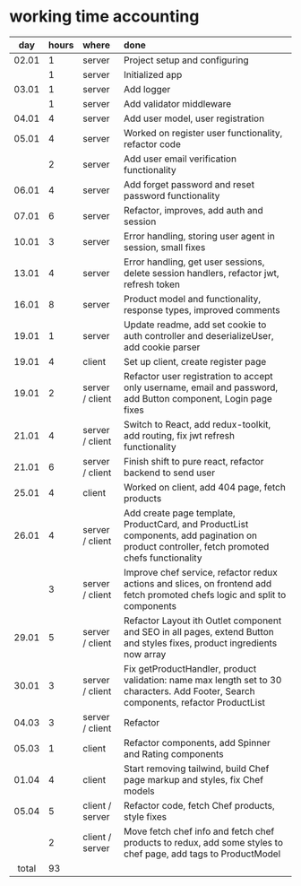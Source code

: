 

# working time accounting

|  day  | hours | where           | done                                                                                                                                                                                                 |
|:-----:|:------|:----------------|:-----------------------------------------------------------------------------------------------------------------------------------------------------------------------------------------------------|
| 02.01 | 1     | server          | Project setup and configuring                                                                                                                                                                        |
|       | 1     | server          | Initialized app                                                                                                                                                                                      |
| 03.01 | 1     | server          | Add logger                                                                                                                                                                                           |
|       | 1     | server          | Add validator middleware                                                                                                                                                                             |
| 04.01 | 4     | server          | Add user model, user registration                                                                                                                                                                    |
| 05.01 | 4     | server          | Worked on register user functionality, refactor code                                                                                                                                                 |
|       | 2     | server          | Add user email verification functionality                                                                                                                                                            |
| 06.01 | 4     | server          | Add forget password and reset password functionality                                                                                                                                                 |
| 07.01 | 6     | server          | Refactor, improves, add auth and session                                                                                                                                                             |
| 10.01 | 3     | server          | Error handling, storing user agent in session, small fixes                                                                                                                                           |
| 13.01 | 4     | server          | Error handling, get user sessions, delete session handlers, refactor jwt, refresh token                                                                                                              |
| 16.01 | 8     | server          | Product model and functionality, response types, improved comments                                                                                                                                   |
| 19.01 | 1     | server          | Update readme, add set cookie to auth controller and deserializeUser, add cookie parser                                                                                                              |
| 19.01 | 4     | client          | Set up client, create register page                                                                                                                                                                  |
| 19.01 | 2     | server / client | Refactor user registration to accept only username, email and password, add Button component, Login page fixes                                                                                       |
| 21.01 | 4     | server / client | Switch to React, add redux-toolkit, add routing, fix jwt refresh functionality                                                                                                                       |
| 21.01 | 6     | server / client | Finish shift to pure react, refactor backend to send user                                                                                                                                            |
| 25.01 | 4     | client          | Worked on client, add 404 page, fetch products                                                                                                                                                       |
| 26.01 | 4     | server / client | Add create page template, ProductCard, and ProductList components, add pagination on product controller, fetch promoted chefs functionality                                                          |
|       | 3     | server / client | Improve chef service, refactor redux actions and slices, on frontend add fetch promoted chefs logic and split to components                                                                          |
| 29.01 | 5     | server / client | Refactor Layout ith Outlet component and SEO in all pages, extend Button and styles fixes, product ingredients now array                                                                             |
| 30.01 | 3     | server / client | Fix getProductHandler, product validation: name max length set to 30 characters. Add Footer, Search components, refactor ProductList                                                                 |
| 04.03 | 3     | server / client | Refactor                                                                                                                                                                                             |
| 05.03 | 1     | client          | Refactor components, add Spinner and Rating components                                                                                                                                               |
| 01.04 | 4     | client          | Start removing tailwind, build Chef page markup and styles, fix Chef models                                                                                                                          |
| 05.04 | 5     | client / server | Refactor code, fetch Chef products, style fixes                                                                                                                                                      |
|       | 2     | client / server | Move fetch chef info and fetch chef products to redux, add some styles to chef page, add tags to ProductModel                                                                                        |
| total | 93    | 
